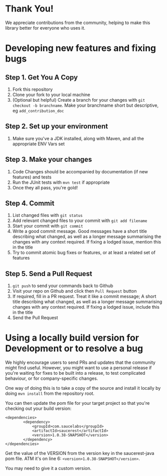 # Thank You!
We appreciate contributions from the community, helping to make this library better for everyone who uses it.

# Developing new features and fixing bugs
## Step 1. Get You A Copy
1. Fork this repository
2. Clone your fork to your local machine
3. (Optional but helpful) Create a branch for your changes with `git checkout -b branchname`.  Make your branchname short but descriptive, eg `add_contribution_doc`

## Step 2. Set up your environment
1. Make sure you've a JDK installed, along with Maven, and all the appropriate ENV Vars set

## Step 3. Make your changes
1. Code Changes should be accompanied by documentation (if new features) and tests
3. Run the JUnit tests with `mvn test` if appropriate
4. Once they all pass, you're gold!

## Step 4. Commit
1. List changed files with `git status`
2. Add relevant changed files to your commit with `git add filename`
3. Start your commit with `git commit`
4. Write a good commit message.  Good messages have a short title describing what changed, as well as a longer message summarising the changes with any context required. If fixing a lodged issue, mention this in the title
5. Try to commit atomic bug fixes or features, or at least a related set of features

## Step 5. Send a Pull Request
1. `git push` to send your commands back to Github
2. Visit your repo on Github and click then `Pull Request` button
3. If required, fill in a PR request.  Treat it like a commit message; A short title describing what changed, as well as a longer message summarising changes with any context required.  If fixing a lodged issue, include this in the title
4. Send the Pull Request

# Using a locally build version for Development or to resolve a bug
We highly encourage users to send PRs and updates that the community might find useful.  However, you might want to use a personal release if you're waiting for fixes to be built into a release, to test complicated behaviour, or for company-specific changes.

One way of doing this is to take a copy of the source and install it locally by doing
`mvn install`
from the repository root.

You can then update the pom file for your target project so that you're checking out your build version:

```
<dependencies>
        <dependency>
            <groupId>com.saucelabs</groupId>
            <artifactId>saucerest</artifactId>
            <version>1.0.38-SNAPSHOT</version>
        </dependency>
</dependencies>
```

Get the value of the VERSION from the version key in the saucerest-java pom file.  ATM it's on line 6: `<version>1.0.38-SNAPSHOT</version>`.

You may need to give it a custom version.
